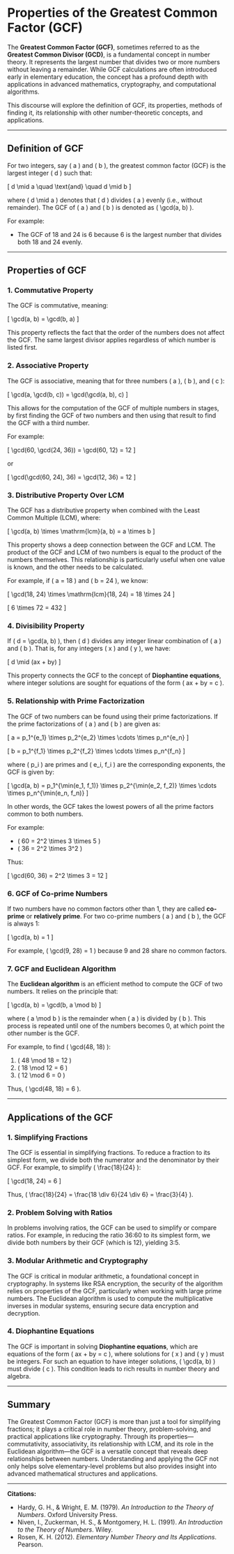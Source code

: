 # **Properties of the Greatest Common Factor (GCF)**

The **Greatest Common Factor (GCF)**, sometimes referred to as the **Greatest Common Divisor (GCD)**, is a fundamental concept in number theory. It represents the largest number that divides two or more numbers without leaving a remainder. While GCF calculations are often introduced early in elementary education, the concept has a profound depth with applications in advanced mathematics, cryptography, and computational algorithms.

This discourse will explore the definition of GCF, its properties, methods of finding it, its relationship with other number-theoretic concepts, and applications.

---

## **Definition of GCF**

For two integers, say \( a \) and \( b \), the greatest common factor (GCF) is the largest integer \( d \) such that:

\[
d \mid a \quad \text{and} \quad d \mid b
\]

where \( d \mid a \) denotes that \( d \) divides \( a \) evenly (i.e., without remainder). The GCF of \( a \) and \( b \) is denoted as \( \gcd(a, b) \).

For example:

- The GCF of 18 and 24 is 6 because 6 is the largest number that divides both 18 and 24 evenly.

---

## **Properties of GCF**

### **1. Commutative Property**

The GCF is commutative, meaning:

\[
\gcd(a, b) = \gcd(b, a)
\]

This property reflects the fact that the order of the numbers does not affect the GCF. The same largest divisor applies regardless of which number is listed first.

### **2. Associative Property**

The GCF is associative, meaning that for three numbers \( a \), \( b \), and \( c \):

\[
\gcd(a, \gcd(b, c)) = \gcd(\gcd(a, b), c)
\]

This allows for the computation of the GCF of multiple numbers in stages, by first finding the GCF of two numbers and then using that result to find the GCF with a third number.

For example:

\[
\gcd(60, \gcd(24, 36)) = \gcd(60, 12) = 12
\]

or

\[
\gcd(\gcd(60, 24), 36) = \gcd(12, 36) = 12
\]

### **3. Distributive Property Over LCM**

The GCF has a distributive property when combined with the Least Common Multiple (LCM), where:

\[
\gcd(a, b) \times \mathrm{lcm}(a, b) = a \times b
\]

This property shows a deep connection between the GCF and LCM. The product of the GCF and LCM of two numbers is equal to the product of the numbers themselves. This relationship is particularly useful when one value is known, and the other needs to be calculated.

For example, if \( a = 18 \) and \( b = 24 \), we know:

\[
\gcd(18, 24) \times \mathrm{lcm}(18, 24) = 18 \times 24
\]

\[
6 \times 72 = 432
\]

### **4. Divisibility Property**

If \( d = \gcd(a, b) \), then \( d \) divides any integer linear combination of \( a \) and \( b \). That is, for any integers \( x \) and \( y \), we have:

\[
d \mid (ax + by)
\]

This property connects the GCF to the concept of **Diophantine equations**, where integer solutions are sought for equations of the form \( ax + by = c \).

### **5. Relationship with Prime Factorization**

The GCF of two numbers can be found using their prime factorizations. If the prime factorizations of \( a \) and \( b \) are given as:

\[
a = p_1^{e_1} \times p_2^{e_2} \times \cdots \times p_n^{e_n}
\]

\[
b = p_1^{f_1} \times p_2^{f_2} \times \cdots \times p_n^{f_n}
\]

where \( p_i \) are primes and \( e_i, f_i \) are the corresponding exponents, the GCF is given by:

\[
\gcd(a, b) = p_1^{\min(e_1, f_1)} \times p_2^{\min(e_2, f_2)} \times \cdots \times p_n^{\min(e_n, f_n)}
\]

In other words, the GCF takes the lowest powers of all the prime factors common to both numbers.

For example:

- \( 60 = 2^2 \times 3 \times 5 \)
- \( 36 = 2^2 \times 3^2 \)

Thus:

\[
\gcd(60, 36) = 2^2 \times 3 = 12
\]

### **6. GCF of Co-prime Numbers**

If two numbers have no common factors other than 1, they are called **co-prime** or **relatively prime**. For two co-prime numbers \( a \) and \( b \), the GCF is always 1:

\[
\gcd(a, b) = 1
\]

For example, \( \gcd(9, 28) = 1 \) because 9 and 28 share no common factors.

### **7. GCF and Euclidean Algorithm**

The **Euclidean algorithm** is an efficient method to compute the GCF of two numbers. It relies on the principle that:

\[
\gcd(a, b) = \gcd(b, a \mod b)
\]

where \( a \mod b \) is the remainder when \( a \) is divided by \( b \). This process is repeated until one of the numbers becomes 0, at which point the other number is the GCF.

For example, to find \( \gcd(48, 18) \):

1. \( 48 \mod 18 = 12 \)
2. \( 18 \mod 12 = 6 \)
3. \( 12 \mod 6 = 0 \)

Thus, \( \gcd(48, 18) = 6 \).

---

## **Applications of the GCF**

### **1. Simplifying Fractions**

The GCF is essential in simplifying fractions. To reduce a fraction to its simplest form, we divide both the numerator and the denominator by their GCF. For example, to simplify \( \frac{18}{24} \):

\[
\gcd(18, 24) = 6
\]

Thus, \( \frac{18}{24} = \frac{18 \div 6}{24 \div 6} = \frac{3}{4} \).

### **2. Problem Solving with Ratios**

In problems involving ratios, the GCF can be used to simplify or compare ratios. For example, in reducing the ratio 36:60 to its simplest form, we divide both numbers by their GCF (which is 12), yielding 3:5.

### **3. Modular Arithmetic and Cryptography**

The GCF is critical in modular arithmetic, a foundational concept in cryptography. In systems like RSA encryption, the security of the algorithm relies on properties of the GCF, particularly when working with large prime numbers. The Euclidean algorithm is used to compute the multiplicative inverses in modular systems, ensuring secure data encryption and decryption.

### **4. Diophantine Equations**

The GCF is important in solving **Diophantine equations**, which are equations of the form \( ax + by = c \), where solutions for \( x \) and \( y \) must be integers. For such an equation to have integer solutions, \( \gcd(a, b) \) must divide \( c \). This condition leads to rich results in number theory and algebra.

---

## **Summary**

The Greatest Common Factor (GCF) is more than just a tool for simplifying fractions; it plays a critical role in number theory, problem-solving, and practical applications like cryptography. Through its properties—commutativity, associativity, its relationship with LCM, and its role in the Euclidean algorithm—the GCF is a versatile concept that reveals deep relationships between numbers. Understanding and applying the GCF not only helps solve elementary-level problems but also provides insight into advanced mathematical structures and applications.

---

**Citations:**

- Hardy, G. H., & Wright, E. M. (1979). *An Introduction to the Theory of Numbers*. Oxford University Press.
- Niven, I., Zuckerman, H. S., & Montgomery, H. L. (1991). *An Introduction to the Theory of Numbers*. Wiley.
- Rosen, K. H. (2012). *Elementary Number Theory and Its Applications*. Pearson.